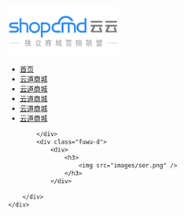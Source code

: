 <!DOCTYPE html>
<html lang="en">
<head>
    <meta charset="UTF-8">
    <title>云道首页</title>
    <link rel="stylesheet" href="css/index.css">
</head>
<body>
    <div class="heer">
        <div class="inner">
            <div class="c1">
                <img src="images/logo.png" />
            </div>
            <div class="c2">
                <ul>
                    <li><a href="#">首页</a></li>
                    <li><a href="#">云道商城</a></li>
                    <li><a href="#">云道商城</a></li>
                    <li><a href="#">云道商城</a></li>
                    <li><a href="#">云道商城</a></li>
                    <li><a href="#">云道商城</a></li>
                </ul>
                <!--<a href="#">首页</a>-->
                <!--<a href="#">云云商城</a>-->
                <!--<a href="#">智慧门店</a>-->
            </div>
            </div>
            <div class="bnnr">

            </div>
            <div class="fuwu-d">
                <div>
                    <h3>
                        <img src="images/ser.png" />
                    </h3>
                </div>

        </div>
    </div>
</body>
</html>